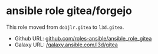 
 ansible role gitea/forgejo
============================

This role moved from ``do1jlr.gitea`` to ``l3d.gitea``.

+ Github URL: [github.com/roles-ansible/ansible_role_gitea](https://github.com/roles-ansible/ansible_role_gitea.git)
+ Galaxy URL: [/galaxy.ansible.com/l3d/gitea](https://galaxy.ansible.com/l3d/gitea)
